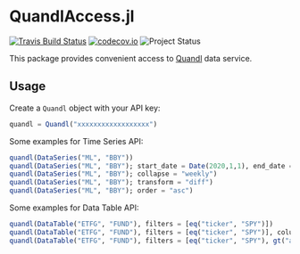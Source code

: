 # QuandlAccess.jl

[![Travis Build Status](https://travis-ci.org/tk3369/QuandlAccess.jl.svg?branch=master)](https://travis-ci.org/tk3369/QuandlAccess.jl)
[![codecov.io](http://codecov.io/github/tk3369/QuandlAccess.jl/coverage.svg?branch=master)](http://codecov.io/github/tk3369/QuandlAccess.jl?branch=master)
![Project Status](https://img.shields.io/badge/status-new-green)

This package provides convenient access to [Quandl](https://www.quandl.com/)
data service.

## Usage

Create a `Quandl` object with your API key:

```julia
quandl = Quandl("xxxxxxxxxxxxxxxxxx")
```

Some examples for Time Series API:

```julia
quandl(DataSeries("ML", "BBY"))
quandl(DataSeries("ML", "BBY"); start_date = Date(2020,1,1), end_date = Date(2020,1,5))
quandl(DataSeries("ML", "BBY"); collapse = "weekly")
quandl(DataSeries("ML", "BBY"); transform = "diff")
quandl(DataSeries("ML", "BBY"); order = "asc")
```

Some examples for Data Table API:

```julia
quandl(DataTable("ETFG", "FUND"), filters = [eq("ticker", "SPY")])
quandl(DataTable("ETFG", "FUND"), filters = [eq("ticker", "SPY")], columns = ["ticker", "nav"])
quandl(DataTable("ETFG", "FUND"), filters = [eq("ticker", "SPY"), gt("as_of_date", "2018-01-09")])
```
